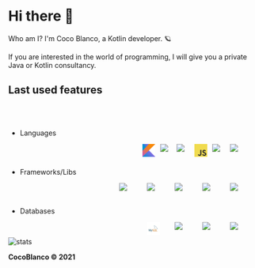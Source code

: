 # Hi there 👋

Who am I? I'm Coco Blanco, a Kotlin developer. 🪐
<p>If you are interested in the world of programming, I will give you a private Java or Kotlin consultancy.

<br />

## Last used features

<br />
<br />
	
* Languages

<!--C-->
  [<img style="padding-right: 30px;" align="right" width="26px" src="https://cdn.iconscout.com/icon/free/png-512/c-programming-569564.png" />][tip]

<!--BASH-->
  [<img style="padding-right: 10px" align="right" width="26px" src="https://img2.gratispng.com/20180808/ytw/kisspng-bash-shell-script-bourne-shell-scripting-language-create-and-delete-files-and-folders-in-bash-from-5b6ab0e6d589e2.2952756215337187588747.jpg" />][tip]
	
<!--Javascript-->
  [<img style="padding-right: 10px" align="right" width="26px" src="https://raw.githubusercontent.com/github/explore/80688e429a7d4ef2fca1e82350fe8e3517d3494d/topics/javascript/javascript.png" />][tip]
	
<!--TypeScript-->
  [<img style="padding-right: 10px" align="right" width="26px" src="https://upload.wikimedia.org/wikipedia/commons/4/4c/Typescript_logo_2020.svg" />][tip]

<!--Java-->
  [<img style="padding-right: 5px;" align="right" width="28px" src="https://icon-library.com/images/java-icon-png/java-icon-png-15.jpg" />][tip]
	
<!--Kotlin-->
  [<img style="padding-right: 10px;" align="right" width="26px" src="https://raw.githubusercontent.com/github/explore/80688e429a7d4ef2fca1e82350fe8e3517d3494d/topics/kotlin/kotlin.png" />][tip]

<br />
<br />

* Frameworks/Libs

<!--NextJS-->
[<img style="padding-right: 30px;" align="right" width="26px" src="https://upload.wikimedia.org/wikipedia/commons/thumb/8/8e/Nextjs-logo.svg/800px-Nextjs-logo.svg.png" />][tip]

<!--React-->
[<img style="padding-right: 30px;" align="right" width="26px" src="https://upload.wikimedia.org/wikipedia/commons/thumb/a/a7/React-icon.svg/1200px-React-icon.svg.png" />][tip]
	
<!--Express-->
[<img style="padding-right: 30px;" align="right" width="26px" src="https://w7.pngwing.com/pngs/846/87/png-transparent-mean-solution-stack-express-js-node-js-javascript-github-text-trademark-logo.png" />][tip]
	
<!--Prisma-->
[<img style="padding-right: 30px;" align="right" width="26px" src="https://img.stackshare.io/service/8680/Logo_Symbol_White.jpg" />][tip]
	
<!--Spigot-->
[<img style="padding-right: 30px;" align="right" width="26px" src="https://avatars.githubusercontent.com/u/4350249?s=280&v=4" />][tip]

	
<br />
<br />
	
	
* Databases 

	
<!--Sqlite-->
  [<img style="padding-right: 30px;" align="right" width="26px" src="https://upload.wikimedia.org/wikipedia/commons/thumb/3/38/SQLite370.svg/1200px-SQLite370.svg.png" />][tip]
	
	
<!--FireBase-->
  [<img style="padding-right: 30px;" align="right" width="26px" src="https://www.gstatic.com/devrel-devsite/prod/v4251591579db922dac0056a2ec747cd3fa6624bdaa65e07557e166abd8873a1f/firebase/images/touchicon-180.png" />][tip]
	
<!--MongoDB-->
  [<img style="padding-right: 30px;" align="right" width="26px" src="https://s3.amazonaws.com//beta-img.b2bstack.net/uploads/production/product/product_image/1571/mongoDB.jfif" />][tip]
	
<!--Mysql-->
  [<img style="padding-right: 30px;" align="right" width="26px" src="https://raw.githubusercontent.com/github/explore/80688e429a7d4ef2fca1e82350fe8e3517d3494d/topics/mysql/mysql.png" />][tip]

<br />


<p align="center">
	
![stats][g-status]
</p>

**CocoBlanco © 2021**


[tip]: #

<!--Discord-badge-->
[d-badge]: https://img.shields.io/discord/731418677877932082?label=Join%20discord&logo=discord&style=social

<!--Github-status-->
[g-status]: https://github-readme-stats.vercel.app/api?username=Pedromdsn&show_icons=true&theme=dark&count_private
